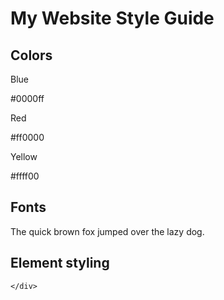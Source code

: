 <html>
  <head>
    <link rel="stylesheet" href="styleguidecss.css">
    <link rel="preconnect" href="https://fonts.googleapis.com">
    <link rel="preconnect" href="https://fonts.gstatic.com" crossorigin>
    <link href="https://fonts.googleapis.com/css2?family=Platypi:ital,wght@0,300..800;1,300..800&
  family=Roboto:ital,wght@0,100;0,300;0,400;0,500;0,700;0,900;1,100;1,300;1,400;1,500;1,700;1,900
  &family=Ubuntu:ital,wght@0,300;0,400;0,500;0,700;1,300;1,400;1,500;1,700&display=swap" rel="stylesheet">
  </head>
  <body>
    <style>
      "width: 1200px; height: 1200px;"
    </style>
    <h1>My Website Style Guide</h1>
    <div class="Container">
      <h2>Colors</h2>
      <div class="color-container">
        <div class="color-swatch blue">
          <p class="color-name">Blue</p>
          <p class="color-hex">#0000ff</p>
        </div>   
      </div>  
      <div class="color-container">
        <div class="color-swatch red">
          <p class="color-name">Red</p>
          <p class="color-hex">#ff0000</p>
        </div>
      </div>
        <div class="color-container">
          <div class="color-swatch yellow">
            <p class="color-name">Yellow</p>
            <p class="color-hex">#ffff00</p>
          </div> 
        </div>    
    </div>    
    <div class="Container">
      <h2>Fonts</h2>
      <div class="font-container"></div>
        <div class="Playtipi"></div>
          <p>The quick brown fox jumped over the lazy dog.</p>
    </div>
    <div class="Container">
      <h2>Element styling</h2>
      
    </div>
  </body>
</html>
